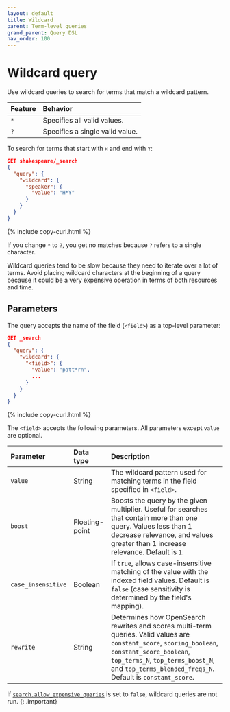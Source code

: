 ```yaml
---
layout: default
title: Wildcard
parent: Term-level queries
grand_parent: Query DSL
nav_order: 100
---
```


# Wildcard query

Use wildcard queries to search for terms that match a wildcard pattern.

Feature | Behavior
:--- | :---
`*` | Specifies all valid values.
`?` | Specifies a single valid value.

To search for terms that start with `H` and end with `Y`:

```json
GET shakespeare/_search
{
  "query": {
    "wildcard": {
      "speaker": {
        "value": "H*Y"
      }
    }
  }
}
```
{% include copy-curl.html %}

If you change `*` to `?`, you get no matches because `?` refers to a single character.

Wildcard queries tend to be slow because they need to iterate over a lot of terms. Avoid placing wildcard characters at the beginning of a query because it could be a very expensive operation in terms of both resources and time.

## Parameters

The query accepts the name of the field (`<field>`) as a top-level parameter:

```json
GET _search
{
  "query": {
    "wildcard": {
      "<field>": {
        "value": "patt*rn",
        ... 
      }
    }
  }
}
```
{% include copy-curl.html %}

The `<field>` accepts the following parameters. All parameters except `value` are optional.

Parameter | Data type | Description
:--- | :--- | :---
`value` | String | The wildcard pattern used for matching terms in the field specified in `<field>`.
`boost` | Floating-point | Boosts the query by the given multiplier. Useful for searches that contain more than one query. Values less than 1 decrease relevance, and values greater than 1 increase relevance. Default is `1`. 
`case_insensitive` | Boolean | If `true`, allows case-insensitive matching of the value with the indexed field values. Default is `false` (case sensitivity is determined by the field's mapping).
`rewrite` | String | Determines how OpenSearch rewrites and scores multi-term queries. Valid values are `constant_score`, `scoring_boolean`, `constant_score_boolean`, `top_terms_N`, `top_terms_boost_N`, and `top_terms_blended_freqs_N`. Default is `constant_score`.

If [`search.allow_expensive_queries`]({{site.url}}{{site.baseurl}}/query-dsl/index/#expensive-queries) is set to `false`, wildcard queries are not run.
{: .important}